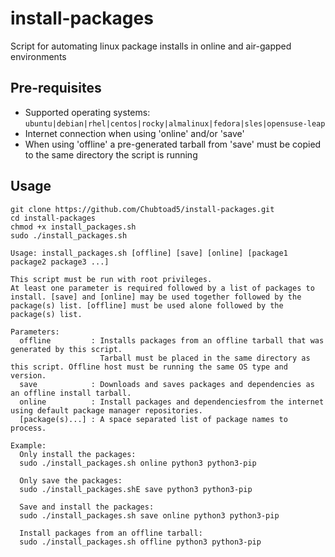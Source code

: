 # install-packages
Script for automating linux package installs in online and air-gapped environments

## Pre-requisites

- Supported operating systems: ```ubuntu|debian|rhel|centos|rocky|almalinux|fedora|sles|opensuse-leap```
- Internet connection when using 'online' and/or 'save'
- When using 'offline' a pre-generated tarball from 'save' must be copied to the same directory the script is running

## Usage

```
git clone https://github.com/Chubtoad5/install-packages.git
cd install-packages
chmod +x install_packages.sh
sudo ./install_packages.sh
```

```
Usage: install_packages.sh [offline] [save] [online] [package1 package2 package3 ...]

This script must be run with root privileges.
At least one parameter is required followed by a list of packages to install. [save] and [online] may be used together followed by the package(s) list. [offline] must be used alone followed by the package(s) list.

Parameters:
  offline         : Installs packages from an offline tarball that was generated by this script. 
                    Tarball must be placed in the same directory as this script. Offline host must be running the same OS type and version.
  save            : Downloads and saves packages and dependencies as an offline install tarball.
  online          : Install packages and dependenciesfrom the internet using default package manager repositories.
  [package(s)...] : A space separated list of package names to process.

Example:
  Only install the packages:          
  sudo ./install_packages.sh online python3 python3-pip

  Only save the packages:
  sudo ./install_packages.shE save python3 python3-pip

  Save and install the packages:
  sudo ./install_packages.sh save online python3 python3-pip

  Install packages from an offline tarball:
  sudo ./install_packages.sh offline python3 python3-pip
```